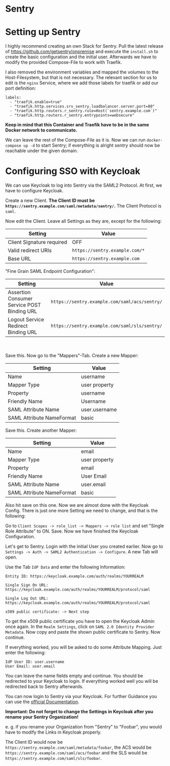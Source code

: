 # Sentry

Setting up Sentry
=================

I highly recommend creating an own Stack for Sentry. Pull the latest release of https://github.com/getsentry/onpremise
and execute the `install.sh` to create the basic configuration and the initial user. Afterwards we have to modify the provided
Compose-File to work with Traefik.

I also removed the environment variables and mapped the volumes to the Host-Filesystem, but that is not necessary.
The relevant section for us to edit is the `nginx` Service, where we add those labels for traefik or add our port definition:

```
labels:
  - "traefik.enable=true"
  - "traefik.http.services.srv_sentry.loadbalancer.server.port=80"
  - "traefik.http.routers.r_sentry.rule=Host(`sentry.example.com`)"
  - "traefik.http.routers.r_sentry.entrypoints=websecure"
```

**Keep in mind that this Container and Traefik have to be in the same Docker network to communicate.**

We can leave the rest of the Compose-File as it is. Now we can run `docker-compose up -d` to start Sentry; 
if everything is alright sentry should now be reachable under the given domain.

Configuring SSO with Keycloak
=============================

We can use Keycloak to log into Sentry via the SAML2 Protocol. At first, we have to configure Keycloak.

Create a new Client. **The Client ID must be `https://sentry.example.com/saml/metadata/sentry/`.** The Client
Protocol is `saml`.

Now edit the Client. Leave all Settings as they are, except for the following:


Setting | Value
--------|--------
Client Signature required | OFF
Valid redirect URIs | `https://sentry.example.com/*`
Base URL | `https://sentry.example.com`


"Fine Grain SAML Endpoint Configuration":

Setting | Value
--------|------
Assertion Consumer Service POST Binding URL | `https://sentry.example.com/saml/acs/sentry/`
Logout Service Redirect Binding URL | `https://sentry.example.com/saml/sls/sentry/`

<br /> <br />
Save this. Now go to the "Mappers"-Tab. Create a new Mapper:

Setting | Value
--------|------
Name | username
Mapper Type | user property
Property | username
Friendly Name | Username
SAML Attribute Name | user.username
SAML Attribute NameFormat | basic


Save this. Create another Mapper:

Setting | Value
--------|-------
Name | email
Mapper Type | user property
Property | email
Friendly Name | User Email
SAML Attribute Name | user.email
SAML Attribute NameFormat | basic


Also hit save on this one. Now we are almost done with the Keycloak Config. There is just one
more Setting we need to change, and that is the following:

Go to `Client Scopes -> role_list -> Mappers -> role list` and set "Single Role Attribute" to ON. Save.
Now we have finished the Keycloak Configuration.

Let's get to Sentry. Login with the initial User you created earlier. Now go to 
`Settings -> Auth -> SAML2 Authentication -> Configure`. A new Tab will open.

Use the Tab `IdP Data` and enter the following Information:

```
Entity ID: https://keycloak.example.com/auth/realms/YOURREALM

Single Sign On URL: https://keycloak.example.com/auth/realms/YOURREALM/protocol/saml

Single Log Out URL: https://keycloak.example.com/auth/realms/YOURREALM/protocol/saml

x509 public certificate: -> Next step
```

To get the x509 public certificate you have to open the Keycloak Admin once again.
In the `Realm Settings`, click on `SAML 2.0 Identity Provider Metadata`. Now copy and paste
the shown public certificate to Sentry. Now continue.

If everything worked, you will be asked to do some Attribute Mapping. Just enter the following:

```
IdP User ID: user.username
User Email: user.email
```

You can leave the name fields empty and continue. You should be redirected to your Keycloak to login.
If everything worked well you will be redirected back to Sentry afterwards.

You can now login to Sentry via your Keycloak. For further Guidance you can use the
[official Documentation](https://docs.sentry.io/product/accounts/sso/saml2/).

**Important: Do not forget to change the Settings in Keycloak after you rename your Sentry Organization!**

e. g. if you rename your Organization from "Sentry" to "Foobar", you would have to modify the
Links in Keycloak properly.

The Client ID would now be `https://sentry.example.com/saml/metadata/foobar`, the ACS would be
`https://sentry.example.com/saml/acs/foobar` and the SLS would be `https://sentry.example.com/saml/sls/foobar`.